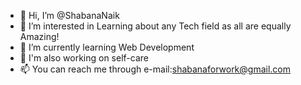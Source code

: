 - 👋 Hi, I’m @ShabanaNaik
- 👀 I’m interested in Learning about any Tech field as all are equally Amazing!
- 🌱 I’m currently learning Web Development
- 💞️ I'm also working on self-care
- 📫 You can reach me through e-mail:shabanaforwork@gmail.com 

<!---
ShabanaNaik/ShabanaNaik is a ✨ special ✨ repository because its `README.md` (this file) appears on your GitHub profile.
You can click the Preview link to take a look at your changes.
--->
